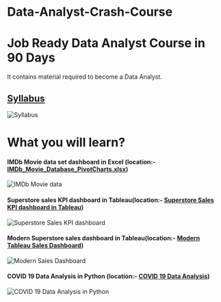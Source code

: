 # Data-Analyst-Crash-Course

# Job Ready Data Analyst Course in 90 Days
It contains material required to become a Data Analyst.

## [Syllabus](https://github.com/akchaudhary57/Data-Analyst-Course/blob/main/Syllabus/Learn%20Data%20Analytics.pdf)

![Syllabus](https://github.com/akchaudhary57/Job-Ready-Data-Analyst-Course-in-70-Days/blob/main/image/Job-Ready-Data-Analyst-Course-in-70-Days_Learn%20Data%20Analytics.pdf%20at%20main%20%C2%B7%20akchaudhary57_Job-Ready-Data-Analyst-Course-in-70-Days%20%C2%B7%20GitHub%20(1).gif)

# What you will learn?

#### IMDb Movie data set dashboard in Excel (location:- [IMDb_Movie_Database_PivotCharts.xlsx](https://github.com/akchaudhary57/Data-Analyst-Course/tree/main/DA%20using%20Excel/W4))

![IMDb Movie data](https://github.com/akchaudhary57/Data-Analyst-Course/blob/main/image/IMDb%20Movie%20Data.gif)

#### Superstore sales KPI dashboard in Tableau(location:- [Superstore Sales KPI dashboard in Tableau](https://github.com/akchaudhary57/Data-Analyst-Course/tree/main/Tableau%20for%20Visualization/W4))

![Superstore Sales KPI dashboard](https://github.com/akchaudhary57/Data-Analyst-Course/blob/main/image/SampleSuperstore_KPI.gif)

#### Modern Superstore sales dashboard in Tableau(location:- [Modern Tableau Sales Dashboard](https://github.com/akchaudhary57/Data-Analyst-Course/tree/main/Tableau%20for%20Visualization/W8))

![Modern Sales Dashboard](https://github.com/akchaudhary57/Data-Analyst-Course/blob/main/image/Modern%20Dashboard.gif)

#### COVID 19 Data Analysis in Python (location:- [COVID 19 Data Analysis](https://github.com/akchaudhary57/Job-Ready-Data-Analyst-Course-in-70-Days/tree/main/DA%20using%20Python/W9))

![COVID 19 Data Analysis in Python](https://github.com/akchaudhary57/Job-Ready-Data-Analyst-Course-in-70-Days/blob/main/image/COVID%2019%20Data%20Analysis-I-Copy2%20-%20Jupyter%20Notebook%20(1).gif)

